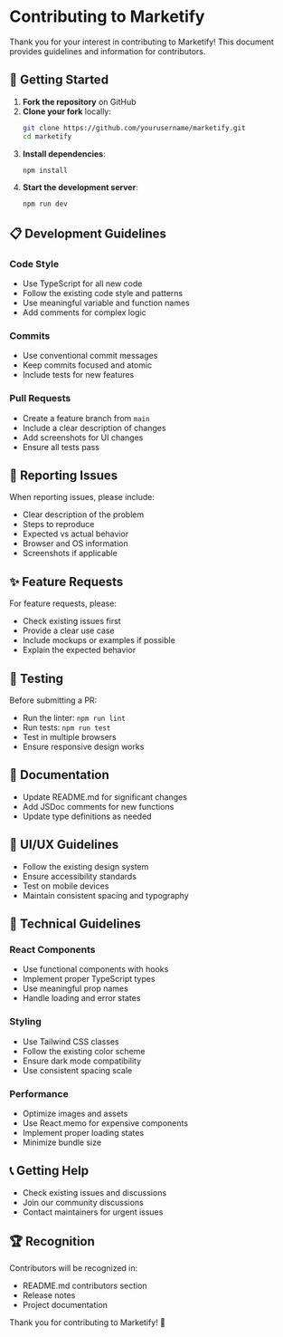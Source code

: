 # Contributing to Marketify

Thank you for your interest in contributing to Marketify! This document provides guidelines and information for contributors.

## 🚀 Getting Started

1. **Fork the repository** on GitHub
2. **Clone your fork** locally:
   ```bash
   git clone https://github.com/yourusername/marketify.git
   cd marketify
   ```
3. **Install dependencies**:
   ```bash
   npm install
   ```
4. **Start the development server**:
   ```bash
   npm run dev
   ```

## 📋 Development Guidelines

### Code Style

- Use TypeScript for all new code
- Follow the existing code style and patterns
- Use meaningful variable and function names
- Add comments for complex logic

### Commits

- Use conventional commit messages
- Keep commits focused and atomic
- Include tests for new features

### Pull Requests

- Create a feature branch from `main`
- Include a clear description of changes
- Add screenshots for UI changes
- Ensure all tests pass

## 🐛 Reporting Issues

When reporting issues, please include:

- Clear description of the problem
- Steps to reproduce
- Expected vs actual behavior
- Browser and OS information
- Screenshots if applicable

## ✨ Feature Requests

For feature requests, please:

- Check existing issues first
- Provide a clear use case
- Include mockups or examples if possible
- Explain the expected behavior

## 🧪 Testing

Before submitting a PR:

- Run the linter: `npm run lint`
- Run tests: `npm run test`
- Test in multiple browsers
- Ensure responsive design works

## 📝 Documentation

- Update README.md for significant changes
- Add JSDoc comments for new functions
- Update type definitions as needed

## 🎨 UI/UX Guidelines

- Follow the existing design system
- Ensure accessibility standards
- Test on mobile devices
- Maintain consistent spacing and typography

## 🔧 Technical Guidelines

### React Components

- Use functional components with hooks
- Implement proper TypeScript types
- Use meaningful prop names
- Handle loading and error states

### Styling

- Use Tailwind CSS classes
- Follow the existing color scheme
- Ensure dark mode compatibility
- Use consistent spacing scale

### Performance

- Optimize images and assets
- Use React.memo for expensive components
- Implement proper loading states
- Minimize bundle size

## 📞 Getting Help

- Check existing issues and discussions
- Join our community discussions
- Contact maintainers for urgent issues

## 🏆 Recognition

Contributors will be recognized in:

- README.md contributors section
- Release notes
- Project documentation

Thank you for contributing to Marketify! 🎉
